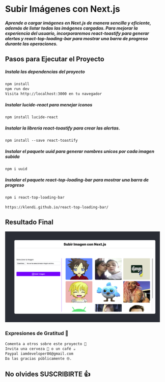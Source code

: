 # Subir Imágenes con Next.js

##### Aprende a cargar imágenes en Next.js de manera sencilla y eficiente, además de listar todas las imágenes cargadas. Para mejorar la experiencia del usuario, incorporaremos react-toastify para generar alertas y react-top-loading-bar para mostrar una barra de progreso durante las operaciones.

## Pasos para Ejecutar el Proyecto

##### Instala las dependencias del proyecto

    npm install
    npm run dev
    Visita http://localhost:3000 en tu navegador

##### Instalar lucide-react para menejar iconos

    npm install lucide-react

##### Instalar la libreria react-toastify para crear las alertas.

    npm install --save react-toastify

##### Instalar el paquete uuid para generar nombres unicos por cada imagen subida

    npm i uuid

##### Instalar el paquete react-top-loading-bar para mostrar una barra de progreso

    npm i react-top-loading-bar

    https://klendi.github.io/react-top-loading-bar/

## Resultado Final

![](https://raw.githubusercontent.com/urian121/imagenes-proyectos-github/master/subir-imagen-con-nextjs.png)

### Expresiones de Gratitud 🎁

    Comenta a otros sobre este proyecto 📢
    Invita una cerveza 🍺 o un café ☕
    Paypal iamdeveloper86@gmail.com
    Da las gracias públicamente 🤓.

## No olvides SUSCRIBIRTE 👍
